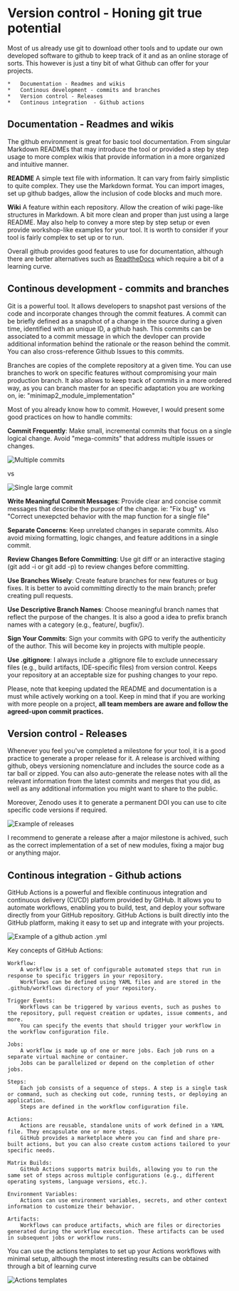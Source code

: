 # Version control - Honing git true potential
Most of us already use git to download other tools and to update our own developed software to github to keep track of it and as an online storage of sorts. This however is just a tiny bit of what Github can offer for your projects. 

    *   Documentation - Readmes and wikis
    *   Continous development - commits and branches
    *   Version control - Releases
    *   Continous integration  - Github actions
## Documentation - Readmes and wikis
The github environment is great for basic tool documentation. From singular Markdown READMEs that may introduce the tool or provided a step by step usage to more complex wikis that provide information in a more organized and intuitive manner.

**README**
A simple text file with information. It can vary from fairly simplistic to quite complex. They use the Markdown format. You can import images, set up github badges, allow the inclusion of code blocks and much more.

**Wiki**
A feature within each repository. Allow the creation of wiki page-like structures in Markdown. A bit more clean and proper than just using a large README. May also help to convey a more step by step setup or even provide workshop-like examples for your tool. It is worth to consider if your tool is fairly complex to set up or to run. 

Overall github provides good features to use for documentation, although there are better alternatives such as [ReadtheDocs](https://docs.readthedocs.io/) which require a bit of a learning curve.

## Continous development - commits and branches
Git is a powerful tool. It allows developers to snapshot past versions of the code and incorporate changes through the commit features. A commit can be briefly defined as a snapshot of a change in the source during a given time, identified with an unique ID, a github hash. This commits can be associated to a commit message in which the devloper can provide additional information behind the rationale or the reason behind the commit. You can also cross-reference Github Issues to this commits.

Branches are copies of the complete repository at a given time. You can use branches to work on specific features without compromising your main production branch. It also allows to keep track of commits in a more ordered way, as you can branch master for an specific adaptation you are working on, ie: "minimap2_module_implementation"

Most of you already know how to commit. However, I would present some good practices on how to handle commits:

**Commit Frequently**: Make small, incremental commits that focus on a single logical change. Avoid "mega-commits" that address multiple issues or changes.

![Multiple commits](https://github.com/Gabaldonlab/how2code/blob/main/4-version-control/assets/multcommit.png?raw=true)

vs

![Single large commit](https://github.com/Gabaldonlab/how2code/blob/main/4-version-control/assets/singcommit.png?raw=true)

**Write Meaningful Commit Messages**: Provide clear and concise commit messages that describe the purpose of the change. ie: "Fix bug" vs "Correct unexepcted behavior with the map function for a single file"


**Separate Concerns**: Keep unrelated changes in separate commits. Also avoid mixing formatting, logic changes, and feature additions in a single commit.


**Review Changes Before Committing**: Use git diff or an interactive staging (git add -i or git add -p) to review changes before committing.


**Use Branches Wisely**: Create feature branches for new features or bug fixes. It is better to avoid committing directly to the main branch; prefer creating pull requests.


**Use Descriptive Branch Names**: Choose meaningful branch names that reflect the purpose of the changes. It is also a good a idea to prefix branch names with a category (e.g., feature/, bugfix/).


**Sign Your Commits**: Sign your commits with GPG to verify the authenticity of the author. This will become key in projects with multiple people.


**Use .gitignore**: I always include a .gitignore file to exclude unnecessary files (e.g., build artifacts, IDE-specific files) from version control. Keeps your repository at an acceptable size for pushing changes to your repo.


Please, note that keeping updated the README and documentation is a must while actively working on a tool. Keep in mind that if you are working with more people on a project, **all team members are aware and follow the agreed-upon commit practices.**


## Version control - Releases
Whenever you feel you've completed a milestone for your tool, it is a good practice to generate a proper release for it. A release is archived withing github, obeys versioning nomenclature and includes the source code as a tar ball or zipped. You can also auto-generate the release notes with all the relevant information from the latest commits and merges that you did, as well as any additional information you might want to share to the public.

Moreover, Zenodo uses it to generate a permanent DOI you can use to cite specific code versions if required. 

![Example of releases](https://github.com/Gabaldonlab/how2code/blob/main/4-version-control/assets/releases.png?raw=true)

I recommend to generate a release after a major milestone is achived, such as the correct implementation of a set of new modules, fixing a major bug or anything major.


## Continous integration  - Github actions
GitHub Actions is a powerful and flexible continuous integration and continuous delivery (CI/CD) platform provided by GitHub. It allows you to automate workflows, enabling you to build, test, and deploy your software directly from your GitHub repository. GitHub Actions is built directly into the GitHub platform, making it easy to set up and integrate with your projects.

![Example of a github action .yml](https://github.com/Gabaldonlab/how2code/blob/main/4-version-control/assets/actions.png?raw=true)

Key concepts of GitHub Actions:

    Workflow:
        A workflow is a set of configurable automated steps that run in response to specific triggers in your repository.
        Workflows can be defined using YAML files and are stored in the .github/workflows directory of your repository.

    Trigger Events:
        Workflows can be triggered by various events, such as pushes to the repository, pull request creation or updates, issue comments, and more.
        You can specify the events that should trigger your workflow in the workflow configuration file.

    Jobs:
        A workflow is made up of one or more jobs. Each job runs on a separate virtual machine or container.
        Jobs can be parallelized or depend on the completion of other jobs.

    Steps:
        Each job consists of a sequence of steps. A step is a single task or command, such as checking out code, running tests, or deploying an application.
        Steps are defined in the workflow configuration file.

    Actions:
        Actions are reusable, standalone units of work defined in a YAML file. They encapsulate one or more steps.
        GitHub provides a marketplace where you can find and share pre-built actions, but you can also create custom actions tailored to your specific needs.

    Matrix Builds:
        GitHub Actions supports matrix builds, allowing you to run the same set of steps across multiple configurations (e.g., different operating systems, language versions, etc.).

    Environment Variables:
        Actions can use environment variables, secrets, and other context information to customize their behavior.

    Artifacts:
        Workflows can produce artifacts, which are files or directories generated during the workflow execution. These artifacts can be used in subsequent jobs or workflow runs.

You can use the actions templates to set up your Actions workflows with minimal setup, although the most interesting results can be obtained through a bit of learning curve

![Actions templates](https://github.com/Gabaldonlab/how2code/blob/main/4-version-control/assets/templates.png?raw=true)

